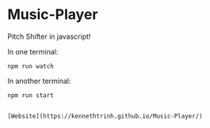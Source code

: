# Music-Player
Pitch Shifter in javascript!


In one terminal:
```
npm run watch
```

In another terminal:
```
npm run start


[Website](https://kennethtrinh.github.io/Music-Player/)
